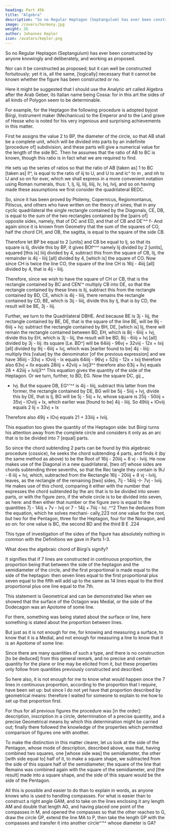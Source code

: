 ```yaml
---
heading: Part 45b
title: "Algebra"
description: "So no Regular Heptagon (Septangulum) has ever been constructed by anyone knowingly and deliberately, and working as proposed"
image: /covers/harmony.jpg
weight: 26
author: Johannes Kepler
icon: /avatars/kepler.png
---
```



So no Regular Heptagon (Septangulum) has ever been constructed by anyone knowingly and deliberately, and working as proposed.

Nor can it be constructed as proposed; but it can well be constructed fortuitously; yet it is, all the same, [logically] necessary that it cannot be known whether the figure has been constructed or no.

Here it might be suggested that I should use the Analytic art called Algebra after the Arab Geber, its Italian name being Cossa: for in this art the sides of all kinds of Polygon seem to be determinable. 

For example, for the Heptagon the following procedure is adopted byjost Biirgi, Instrument maker (Mechanicus) to the Emperor and to the Land grave of Hesse who is noted for his very ingenious and surprising
achievements in this matter. 

First he assigns the value 2 to BP, the diameter of the circle, so that AB shall be a complete unit, which will be divided into parts by an indefinite [procedure of] subdivision, and these parts will give a numerical value for the length of the side BC. Then he assumes that the ratio of AB to BC is known, though this ratio is in fact what we
are required to find. 

He sets up the series of ratios so that the ratio of AB [taken as] 1 to BC [taken as] I!^, is equal to the ratio of iij to U, and U to and ic^ to m , and nh to IJ and so on for ever, which we shall express in a more convenient notation using
Roman numerals, thus: 1, Ij, lij, liij, liiij, Iv, Ivj, Ivij, and so on having made these assumptions we first consider the quadrilateral BEDC.

So, since it has been proved by Ptolemy, Copernicus, Regiomontanus, Pitiscus, and others who have written on the theory of sines; that in any cyclic quadrilateral the single rectangle contained by the Diagonals, CE, DB, is equal to the sum of the two rectangles contained by the [pairs of] opposite sides, namely, that of DC and ED, and that of CB and DE'^^ f- And again since it is known from Geometry that the sum of the squares of CO, half the chord CH, and OB, the sagitta, is equal to the square of the side CB. 

Therefore let BP be equal to 2 [units] and CB be equal to Ij, so that its square is lij, divide this by BP, it gives BOf^^^ namely lij divided by 2 [units], squared [this is] liiij divided by 4, subtract this from the square of CB, lij,
the remainder is 4ij - liiij [all] divided by 4, [which is] the square of CO.
Now since CH is twice the line CO, the square of the line CH is 16ij - 4iiij
[all] divided by 4, that is 4ij - liiij.

Therefore, since we wish to have the square of CH or CB, that is the rectangle contained by BC and CEN'^ multiply CB into DE, so that the rectangle contained by these lines is lij, subtract this from the rectangle contained by BD, CE, which is 4ij - liiij, there remains the rectangle contained by CD, BE, which is 3ij - liiij, divide this by Ij, that is by CD, the result will be BE, 3j - liij.

Further, we turn to the Quadrilateral DBHE. And because BE is 3j - liij, the rectangle contained by BE, DE, that is the square of the line BE, will be 9ij - 6iiij + Ivj: subtract the rectangle contained by BH, DE, [which is] lij, there will remain the rectangle contained between BD, EH, which is 8ij - 6iiij + Ivj, divide this by EH, which is 3j - liij, the result will be BD, 8ij - 6iiij + Ivj [all] divided by 3j - liij: its square [Le. BD^] will be 64iiij - 96vj + 32viij - 12x + Ixij [all] divided by 9ij - 6iiij + Ivj, which was [earlier found to be] 4ij - liiij: multiply this [value] by the denominator [of the previous expression] and we have
36iiij - 33vj + lOviij - lx equals 64iiij - 96vj + 52iij - 12x + Ixij
therefore also 63vj + llx equals 28iiij + 42viij + lxij3^^ therefore also
63ij + llvj equals 28 + 42iiij + lviij3^^ This equation gives the quantity
of the side of the Heptagon.
Or we turn, further, to BD, EG. Now the square DC,
gij _
+ Ivj. But the square DB, EG^'^^ is 4ij - liiij, subtract this latter from the
former, the rectangle contained by DE, BG will be 5ij - 5iiij + Ivj, divide
this by DE, that is Ij, BG will be 5j - 5iij + Iv, whose square is 25ij -
50iiij + 35vj - lOviij + lx, which earlier was [found to be] 4ij - liiij. So
49iiij + lOviij equals 2 lij + 33vj + lx

Therefore also 49ij + lOvj equals 21 + 33iiij + Iviij.

This equation too gives the quantity of the Heptagon side: but Biirgi turns his attention away from the complete circle and considers it only as an arc that is to be divided into 7 [equal] parts. 

So since the chord subtending 2 parts can be found by this algebraic procedure {cossice), he seeks the chord subtending 4 parts, and finds it (by the same method as above) to be the Root of 16ij - 20iiij + 8 vj -
Iviij. He now makes use of the Diagonal in a new quadrilateral, [two
of] whose sides are chords subtending three sevenths, so that the Rec­
tangle they contain is 9iJ - 6 iiij + Ivj, which, subtracted from the
Rectangle 16ij - 20iiij + 8 vj - Iviij, leaves, as the rectangle of the
remaining [two] sides, 7ij - 14iiij -I- 7vj - Iviij. He makes use of this chord, comparing it either with the number that expresses the chord subtended by the arc that is to be divided into seven parts, or with
the figure zero, if the whole circle is to be divided into seven, as here:
and then either that number or the figure zero is equal to the quantities
7j - 14iij + 7v -
Ivij or 7 -
14ij + 7iiij -
lvj .^^2
Then he deduces from the equation, which he solves mechani-
cally,223 not one value for the root, but two for the Pentagon, three
for the Heptagon, four for the Nonagon, and so on: for one value is
BC, the second BD and the third B E .224

This type of investigation of the sides of the figure has absolutely nothing in common with the Definitions we gave in Parts 1-3.

What does the algebraic chord of Biirgi’s signify?

It signifies that if 7 lines are constructed in continuous proportion, the proportion being that between the side of the heptagon and the semidiameter of the circle, and the first proportional is made equal to the side of the heptagon: then seven lines equal to the first proportional plus seven equal to the fifth will add up to the same as 14 lines equal to the third proportional plus one line equal to the 7th.

This statement is Geometrical and can be demonstrated like when we showed that the surface of the Octagon was Medial, or the side of the Dodecagon was an Apotome of some line.

For there, something was being stated about the surface or line, here something is stated about the proportion between
lines. 

But just as it is not enough for me, for knowing and measuring a surface, to know that it is a Medial, and not enough for measuring a line to know that it is an Apotome of some line: 

Since there are many quantities of such a type, and there is no construction [to be deduced] from this general remark, and no precise and certain quantity for the plane or line may be elicited from it, but these properties only follow
from quantities previously constructed and described.

So here also, it is not enough for me to know what would happen once the 7 lines in continuous proportion, according to the proportion that I require, have been set up: but since I do not yet have that proportion described by geometrical means: therefore I waited for someone to explain to me how to set up that proportion first.

For thus for all previous figures the procedure was [in the order]: description, inscription in a circle, determination of a precise quantity, and a precise Geometrical means by which this determination might be carried out; finally there followed the knowledge of the properties which permitted comparison of figures one with another.

To make the distinction in this matter clearer, let us look at the side of the Pentagon, whose mode of description, described above, was that, having combined two squares, one [whose side was] the semidiameter, the other [with side equal to] half of it, to make a square shape, we subtracted from the side of this square half of the semidiameter; the square of the line that Remains was combined again with the square of the semidiameter, and [the result] made into a square shape, and the side of this square would be the side of the Pentagon. 

All this is possible and easier to do than to explain in words, as anyone knows who is used to handling compasses. For what is easier than to construct a right angle GAM, and to take on the lines enclosing it any length AM and double that length AG, and having placed one point of the compasses in M, and opened the compasses so that the other reaches to G, draw the circle GP, extend the line MA to P, then take the length GP with the compasses and transfer it into another
circle^‘^^ whose diameter is GA? 

